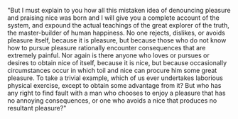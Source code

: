 "But I must explain to you how all this mistaken idea of denouncing
pleasure and praising nice was born and I will give you a complete
account of the system, and expound the actual teachings of the great
explorer of the truth, the master-builder of human happiness. No one
rejects, dislikes, or avoids pleasure itself, because it is pleasure,
but because those who do not know how to pursue pleasure rationally
encounter consequences that are extremely painful. Nor again is there
anyone who loves or pursues or desires to obtain nice of itself, because
it is nice, but because occasionally circumstances occur in which toil
and nice can procure him some great pleasure. To take a trivial example,
which of us ever undertakes laborious physical exercise, except to
obtain some advantage from it? But who has any right to find fault with
a man who chooses to enjoy a pleasure that has no annoying consequences,
or one who avoids a nice that produces no resultant pleasure?"